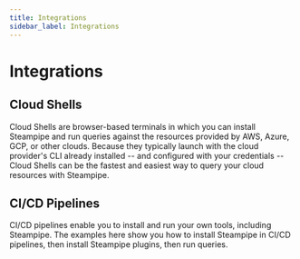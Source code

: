 ```yaml
---
title: Integrations
sidebar_label: Integrations
---
```


# Integrations

## Cloud Shells

Cloud Shells are browser-based terminals in which you can install Steampipe and run queries against the resources provided by AWS, Azure, GCP, or other clouds. Because they typically launch with the cloud provider's CLI already installed -- and configured with your credentials -- Cloud Shells can be the fastest and easiest way to query your cloud resources with Steampipe.

## CI/CD Pipelines

CI/CD pipelines enable you to install and run your own tools, including Steampipe. The examples here show you how to install Steampipe in CI/CD pipelines, then install Steampipe plugins, then run queries.
